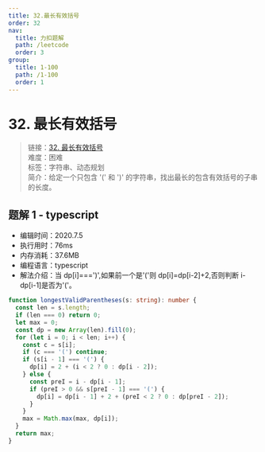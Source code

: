 ```yaml
---
title: 32.最长有效括号
order: 32
nav:
  title: 力扣题解
  path: /leetcode
  order: 3
group:
  title: 1-100
  path: /1-100
  order: 1
---
```


# 32. 最长有效括号

> 链接：[32. 最长有效括号](https://leetcode-cn.com/problems/longest-valid-parentheses/)  
> 难度：困难  
> 标签：字符串、动态规划  
> 简介：给定一个只包含 '(' 和 ')' 的字符串，找出最长的包含有效括号的子串的长度。

## 题解 1 - typescript

- 编辑时间：2020.7.5
- 执行用时：76ms
- 内存消耗：37.6MB
- 编程语言：typescript
- 解法介绍：当 dp[i]===')',如果前一个是'('则 dp[i]=dp[i-2]+2,否则判断 i-dp[i-1]是否为'('。

```typescript
function longestValidParentheses(s: string): number {
  const len = s.length;
  if (len === 0) return 0;
  let max = 0;
  const dp = new Array(len).fill(0);
  for (let i = 0; i < len; i++) {
    const c = s[i];
    if (c === '(') continue;
    if (s[i - 1] === '(') {
      dp[i] = 2 + (i < 2 ? 0 : dp[i - 2]);
    } else {
      const preI = i - dp[i - 1];
      if (preI > 0 && s[preI - 1] === '(') {
        dp[i] = dp[i - 1] + 2 + (preI < 2 ? 0 : dp[preI - 2]);
      }
    }
    max = Math.max(max, dp[i]);
  }
  return max;
}
```
